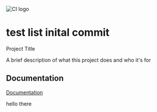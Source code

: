 ![CI logo](https://codeinstitute.s3.amazonaws.com/fullstack/ci_logo_small.png)
<h1>test list inital commit</h1

# Project Title

A brief description of what this project does and who it's for


## Documentation

[Documentation](https://linktodocumentation)

hello there